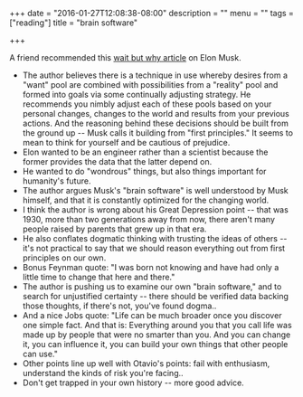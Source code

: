 +++
date = "2016-01-27T12:08:38-08:00"
description = ""
menu = ""
tags = ["reading"]
title = "brain software"

+++

A friend recommended this [wait but why article](http://waitbutwhy.com/2015/11/the-cook-and-the-chef-musks-secret-sauce.html)
on Elon Musk.

<!--more-->

* The author believes there is a technique in use whereby desires from a "want" pool
are combined with possibilities from a "reality" pool
and formed into goals via some continually adjusting strategy.
He recommends you nimbly adjust each of these pools based on your personal changes,
changes to the world and results from your previous actions.
And the reasoning behind these decisions should be built from the ground up --
Musk calls it building from "first principles."
It seems to mean to think for yourself and be cautious of prejudice.
* Elon wanted to be an engineer rather than a scientist
because the former provides the data that the latter depend on.
* He wanted to do "wondrous" things, but also things important for humanity's future.
* The author argues Musk's "brain software" is well understood by Musk himself,
and that it is constantly optimized for the changing world.
* I think the author is wrong about his Great Depression point --
that was 1930, more than two generations away from now,
there aren't many people raised by parents that grew up in that era.
* He also conflates dogmatic thinking with trusting the ideas of others --
it's not practical to say that we should reason everything out from first principles on our own.
* Bonus Feynman quote: "I was born not knowing and
have had only a little time to change that here and there."
* The author is pushing us to examine our own "brain software,"
and to search for unjustified certainty --
there should be verified data backing those thoughts,
if there's not, you've found dogma..
* And a nice Jobs quote: "Life can be much broader once you discover one simple fact.
And that is: Everything around you that you call life was made up by people that were no smarter than you.
And you can change it, you can influence it, you can build your own things that other people can use."
* Other points line up well with Otavio's points:
fail with enthusiasm, understand the kinds of risk you're facing..
* Don't get trapped in your own history -- more good advice.
